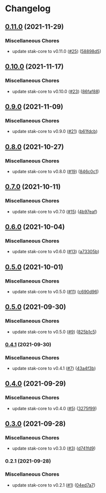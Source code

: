 # Changelog

## [0.11.0](https://www.github.com/stak-app/stak-corejs/compare/v0.10.0...v0.11.0) (2021-11-29)


### Miscellaneous Chores

* update stak-core to v0.11.0 ([#25](https://www.github.com/stak-app/stak-corejs/issues/25)) ([58898d5](https://www.github.com/stak-app/stak-corejs/commit/58898d5f88c2c127e3343abd34fe5d96251ecad3))

## [0.10.0](https://www.github.com/stak-app/stak-corejs/compare/v0.9.0...v0.10.0) (2021-11-17)


### Miscellaneous Chores

* update stak-core to v0.10.0 ([#23](https://www.github.com/stak-app/stak-corejs/issues/23)) ([86faf88](https://www.github.com/stak-app/stak-corejs/commit/86faf88e38272702a592ff6562669cd5cbf9160a))

## [0.9.0](https://www.github.com/stak-app/stak-corejs/compare/v0.8.0...v0.9.0) (2021-11-09)


### Miscellaneous Chores

* update stak-core to v0.9.0 ([#21](https://www.github.com/stak-app/stak-corejs/issues/21)) ([b61fdcb](https://www.github.com/stak-app/stak-corejs/commit/b61fdcbe82abad5a961838a27adb38cdfba66420))

## [0.8.0](https://www.github.com/stak-app/stak-corejs/compare/v0.7.0...v0.8.0) (2021-10-27)


### Miscellaneous Chores

* update stak-core to v0.8.0 ([#19](https://www.github.com/stak-app/stak-corejs/issues/19)) ([846c0c1](https://www.github.com/stak-app/stak-corejs/commit/846c0c169c728efe9074a2edcf8919db9b62da9a))

## [0.7.0](https://www.github.com/stak-app/stak-corejs/compare/v0.6.0...v0.7.0) (2021-10-11)


### Miscellaneous Chores

* update stak-core to v0.7.0 ([#15](https://www.github.com/stak-app/stak-corejs/issues/15)) ([4b97eaf](https://www.github.com/stak-app/stak-corejs/commit/4b97eafeb4c316152be81f4a1dc641a0a0722611))

## [0.6.0](https://www.github.com/stak-app/stak-corejs/compare/v0.5.0...v0.6.0) (2021-10-04)


### Miscellaneous Chores

* update stak-core to v0.6.0 ([#13](https://www.github.com/stak-app/stak-corejs/issues/13)) ([a73305b](https://www.github.com/stak-app/stak-corejs/commit/a73305b4e8c249f2244d59975025c9dfb477fe54))

## [0.5.0](https://www.github.com/stak-app/stak-corejs/compare/v0.5.0...v0.5.0) (2021-10-01)


### Miscellaneous Chores

* update stak-core to v0.5.0 ([#11](https://www.github.com/stak-app/stak-corejs/issues/11)) ([c690d96](https://www.github.com/stak-app/stak-corejs/commit/c690d961e0d1400b26a8e213b355a71308318871))

## [0.5.0](https://www.github.com/stak-app/stak-corejs/compare/v0.4.1...v0.5.0) (2021-09-30)


### Miscellaneous Chores

* update stak-core to v0.5.0 ([#9](https://www.github.com/stak-app/stak-corejs/issues/9)) ([825b1c5](https://www.github.com/stak-app/stak-corejs/commit/825b1c5c759c3df1f0452c42da0572533e55e71c))

### [0.4.1](https://www.github.com/stak-app/stak-corejs/compare/v0.4.0...v0.4.1) (2021-09-30)


### Miscellaneous Chores

* update stak-core to v0.4.1 ([#7](https://www.github.com/stak-app/stak-corejs/issues/7)) ([43a4f3b](https://www.github.com/stak-app/stak-corejs/commit/43a4f3ba450983c4da93ae12a24031bd2f389fdc))

## [0.4.0](https://www.github.com/stak-app/stak-corejs/compare/v0.3.0...v0.4.0) (2021-09-29)


### Miscellaneous Chores

* update stak-core to v0.4.0 ([#5](https://www.github.com/stak-app/stak-corejs/issues/5)) ([3275f99](https://www.github.com/stak-app/stak-corejs/commit/3275f99d4ac59653ba65bd9df0239efa5b190e23))

## [0.3.0](https://www.github.com/stak-app/stak-corejs/compare/v0.2.1...v0.3.0) (2021-09-28)


### Miscellaneous Chores

* update stak-core to v0.3.0 ([#3](https://www.github.com/stak-app/stak-corejs/issues/3)) ([d741fd9](https://www.github.com/stak-app/stak-corejs/commit/d741fd9deb9acc4815440190764e6d8e1d3aef59))

### 0.2.1 (2021-09-28)


### Miscellaneous Chores

* update stak-core to v0.2.1 ([#1](https://www.github.com/stak-app/stak-corejs/issues/1)) ([04ed7a7](https://www.github.com/stak-app/stak-corejs/commit/04ed7a7721edb26261716208addd5bb3f49b74e3))
